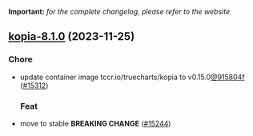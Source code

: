 **Important:**
*for the complete changelog, please refer to the website*












## [kopia-8.1.0](https://github.com/truecharts/charts/compare/kopia-8.0.0...kopia-8.1.0) (2023-11-25)

### Chore

- update container image tccr.io/truecharts/kopia to v0.15.0[@915804f](https://github.com/915804f) ([#15312](https://github.com/truecharts/charts/issues/15312))
  
  ### Feat

- move to stable **BREAKING CHANGE** ([#15244](https://github.com/truecharts/charts/issues/15244))
  
  